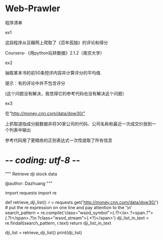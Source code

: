 # Web-Prawler

程序清单

ex1

这段程序从豆瓣网上爬取了《百年孤独》的评论和得分

Coursera-《用python玩转数据》2.1.2（南京大学）

ex2

抽取某本书的前50条短评内容并计算评分的平均值.

提示：有的评论中并不包含评分

(这个问题没有解决，我觉得它的参考代码也没有解决这个问题）

ex3

在“http://money.cnn.com/data/dow30/”

上抓取道指成分股数据并将30家公司的代码、公司名称和最近一次成交价放到一个列表中输出

参考代码用了更精炼的正则表达式一次性提取了所有信息

# -*- coding: utf-8 -*-
"""
Retrieve dji stock data

@author: Dazhuang
"""

import requests
import re

def retrieve_dji_list():
    r = requests.get('http://money.cnn.com/data/dow30/')
    # put the re expression on one line and pay attention to the '\n'
    search_pattern = re.compile('class="wsod_symbol">(.*?)<\/a>.*?<span.*?">(.*?)<\/span>.*?\n.*?class="wsod_stream">(.*?)<\/span>')
    dji_list_in_text = re.findall(search_pattern, r.text)
    return dji_list_in_text

dji_list = retrieve_dji_list()
print(dji_list)
